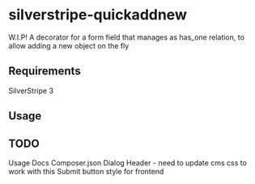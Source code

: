 silverstripe-quickaddnew
============================

W.I.P! A decorator for a form field that manages as has_one relation, to allow adding a new object on the fly 

Requirements
--------

SilverStripe 3

Usage
--------

TODO
----

Usage Docs
Composer.json
Dialog Header - need to update cms css to work with this
Submit button style for frontend

